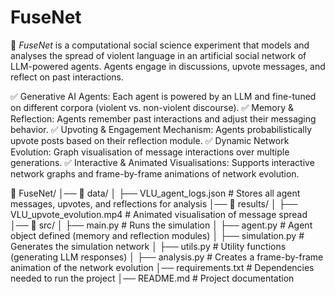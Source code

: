 # FuseNet

🚀 _FuseNet_ is a computational social science experiment that models and analyses the spread of violent language in an artificial social network of LLM-powered agents. Agents engage in discussions, upvote messages, and reflect on past interactions.

✅ Generative AI Agents: Each agent is powered by an LLM and fine-tuned on different corpora (violent vs. non-violent discourse).
✅ Memory & Reflection: Agents remember past interactions and adjust their messaging behavior.
✅ Upvoting & Engagement Mechanism: Agents probabilistically upvote posts based on their reflection module.
✅ Dynamic Network Evolution: Graph visualisation of message interactions over multiple generations.
✅ Interactive & Animated Visualisations: Supports interactive network graphs and frame-by-frame animations of network evolution.


📂 FuseNet/
│── 📂 data/
│   ├── VLU_agent_logs.json       # Stores all agent messages, upvotes, and reflections for analysis
│── 📂 results/
│   ├── VLU_upvote_evolution.mp4  # Animated visualisation of message spread
│── 📂 src/
│   ├── main.py                   # Runs the simulation
│   ├── agent.py                  # Agent object defined (memory and reflection modules)
│   ├── simulation.py             # Generates the simulation network
│   ├── utils.py                  # Utility functions (generating LLM responses)
│   ├── analysis.py               # Creates a frame-by-frame animation of the network evolution
│── requirements.txt              # Dependencies needed to run the project
│── README.md                     # Project documentation
